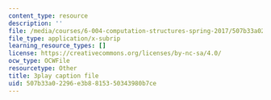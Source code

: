 ```yaml
---
content_type: resource
description: ''
file: /media/courses/6-004-computation-structures-spring-2017/507b33a02296e3b8815350343980b7ce_usMPXTDOIn0.srt
file_type: application/x-subrip
learning_resource_types: []
license: https://creativecommons.org/licenses/by-nc-sa/4.0/
ocw_type: OCWFile
resourcetype: Other
title: 3play caption file
uid: 507b33a0-2296-e3b8-8153-50343980b7ce
---
```

